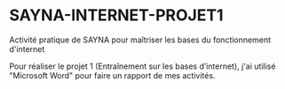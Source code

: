 # SAYNA-INTERNET-PROJET1
Activité pratique de SAYNA pour maîtriser les bases du fonctionnement d'internet

Pour réaliser le projet 1 (Entraînement sur les bases d’internet), j'ai utilisé "Microsoft Word" pour faire un rapport de mes activités.
